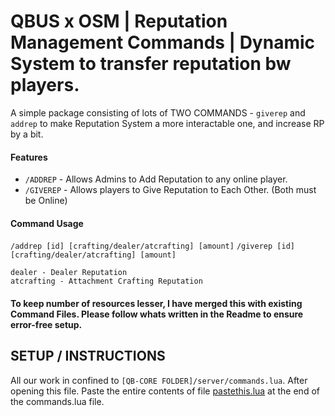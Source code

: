 # QBUS x OSM | Reputation Management Commands | Dynamic System to transfer reputation bw players.
A simple package consisting of lots of TWO COMMANDS -  `giverep` and `addrep` to make Reputation System a more interactable one, and increase RP by a bit. 

#### Features 
- `/ADDREP` - Allows Admins to Add Reputation to any online player. 
- `/GIVEREP` - Allows players to Give Reputation to Each Other. (Both must be Online)

#### Command Usage
`/addrep [id] [crafting/dealer/atcrafting] [amount]`
`/giverep [id] [crafting/dealer/atcrafting] [amount]`
```crafting - Crafting Reputation
dealer - Dealer Reputation 
atcrafting - Attachment Crafting Reputation 
```
#### To keep number of resources lesser, I have merged this with existing Command Files. Please follow whats written in the Readme to ensure error-free setup. 

## SETUP / INSTRUCTIONS
All our work in confined to `[QB-CORE FOLDER]/server/commands.lua`. After opening this file. Paste the entire contents of file [pastethis.lua]() at the end of the commands.lua file. 
